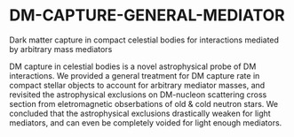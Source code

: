 # DM-CAPTURE-GENERAL-MEDIATOR
Dark matter capture in compact celestial bodies for interactions mediated by arbitrary mass mediators

DM capture in celestial bodies is a novel astrophysical probe of DM interactions. We provided a general treatment for DM capture rate in compact stellar objects to account for arbitrary mediator masses, and revisited the astrophysical exclusions on DM-nucleon scattering cross section from eletromagnetic obserbations of old & cold neutron stars. We concluded that the astrophysical exclusions drastically weaken for light mediators, and can even be completely voided for light enough mediators.
